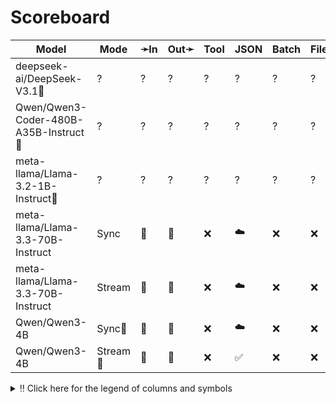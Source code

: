 # Scoreboard

| Model                                | Mode    | ➛In   | Out➛   | Tool | JSON | Batch | File | Cite | Text | Probs | Limits | Usage | Finish |
| ------------------------------------ | ------- | ----- | ------ | ---- | ---- | ----- | ---- | ---- | ---- | ----- | ------ | ----- | ------ |
| deepseek-ai/DeepSeek-V3.1🥇           | ?       | ?     | ?      | ?    | ?    | ?     | ?    | ?    | ?    | ?     | ?      | ?     | ?      |
| Qwen/Qwen3-Coder-480B-A35B-Instruct🥈 | ?       | ?     | ?      | ?    | ?    | ?     | ?    | ?    | ?    | ?     | ?      | ?     | ?      |
| meta-llama/Llama-3.2-1B-Instruct🥉    | ?       | ?     | ?      | ?    | ?    | ?     | ?    | ?    | ?    | ?     | ?      | ?     | ?      |
| meta-llama/Llama-3.3-70B-Instruct    | Sync    | 💬    | 💬     | ❌   | ☁️   | ❌    | ❌   | ❌   | 🌱📏🛑 | ✅    | ❌     | ✅    | ✅     |
| meta-llama/Llama-3.3-70B-Instruct    | Stream  | 💬    | 💬     | ❌   | ☁️   | ❌    | ❌   | ❌   | 🌱📏🛑 | ✅    | ❌     | ✅    | ✅     |
| Qwen/Qwen3-4B                        | Sync🧠   | 💬    | 💬     | ❌   | ☁️   | ❌    | ❌   | ❌   | 🌱📏🛑 | ✅    | ✅     | ✅    | ✅     |
| Qwen/Qwen3-4B                        | Stream🧠 | 💬    | 💬     | ❌   | ✅   | ❌    | ❌   | ❌   | 🌱📏🛑 | ✅    | ✅     | ✅    | ✅     |
<details>
<summary>‼️ Click here for the legend of columns and symbols</summary>

- 🏠: Runs locally.
- Sync:   Runs synchronously, the reply is only returned once completely generated
- Stream: Streams the reply as it is generated. Occasionally less features are supported in this mode
- 🧠: Has chain-of-thought thinking process
    - Both redacted (Anthropic, Gemini, OpenAI) and explicit (Deepseek R1, Qwen3, etc)
    - Many models can be used in both mode. In this case they will have two rows, one with thinking and one
      without. It is frequent that certain functionalities are limited in thinking mode, like tool calling.
- ✅: Implemented and works great
- ❌: Not supported by genai. The provider may support it, but genai does not (yet). Please send a PR to add
  it!
- 💬: Text
- 📄: PDF: process a PDF as input, possibly with OCR
- 📸: Image: process an image as input; most providers support PNG, JPG, WEBP and non-animated GIF, or generate images
- 🎤: Audio: process an audio file (e.g. MP3, WAV, Flac, Opus) as input, or generate audio
- 🎥: Video: process a video (e.g. MP4) as input, or generate a video (e.g. Veo 3)
- 💨: Feature is flaky (Tool calling) or inconsistent (Usage is not always reported)
- 🌐: Country where the company is located
- Tool: Tool calling, using [genai.ToolDef](https://pkg.go.dev/github.com/maruel/genai#ToolDef); best is ✅🪨🕸️
		- 🪨: Tool calling can be forced; aka you can force the model to call a tool. This is great.
		- 🕸️: Web search
- JSON: ability to output JSON in free form, or with a forced schema specified as a Go struct
    - ✅: Supports both free form and with a schema
    - ☁️ :Supports only free form
		- 📐: Supports only a schema
- Batch: Process asynchronously batches during off peak hours at a discounts
- Text: Text features
    - '🌱': Seed option for deterministic output
    - '📏': MaxTokens option to cap the amount of returned tokens
    - '🛑': Stop sequence to stop generation when a token is generated
- File: Upload and store large files via a separate API
- Cite: Citation generation from a provided document, specially useful for RAG
- Probs: Return logprobs to analyse each token probabilities
- Limits: Returns the rate limits, including the remaining quota
</details>
